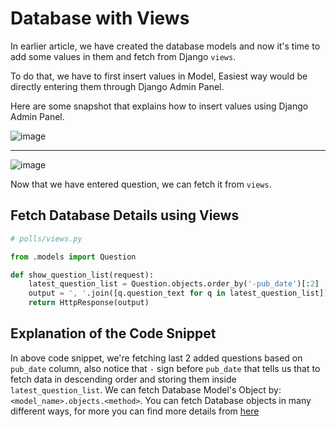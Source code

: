 # Database with Views

In earlier article, we have created the database models and now it's time to add some values in them and fetch from Django `views`.

To do that, we have to first insert values in Model, Easiest way would be directly entering them through Django Admin Panel.

Here are some snapshot that explains how to insert values using Django Admin Panel.

![image](https://user-images.githubusercontent.com/31511537/168472133-bdbe70a0-7e0d-4427-936c-53348e14132d.png)
<hr>

![image](https://user-images.githubusercontent.com/31511537/168472223-26b9afb2-a862-494c-9da8-08ec423e7abb.png)

Now that we have entered question, we can fetch it from `views`. 

## Fetch Database Details using Views
```python
# polls/views.py

from .models import Question

def show_question_list(request):
    latest_question_list = Question.objects.order_by('-pub_date')[:2]
    output = ', '.join([q.question_text for q in latest_question_list])
    return HttpResponse(output)
```

## Explanation of the Code Snippet

In above code snippet, we're fetching last 2 added questions based on `pub_date` column, also notice that `-` sign before `pub_date` that tells us that to fetch data in descending order and storing them inside `latest_question_list`. We can fetch Database Model's Object by: `<model_name>.objects.<method>`. You can fetch Database objects in many different ways, for more you can find more details from [here](https://docs.djangoproject.com/en/4.0/topics/db/queries/)